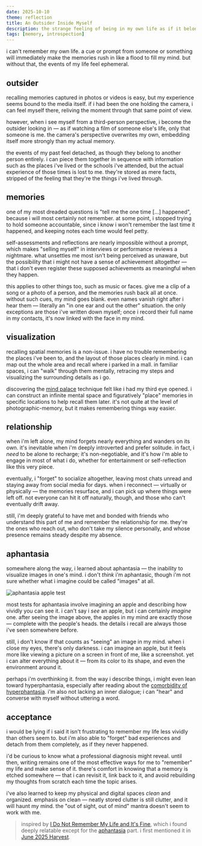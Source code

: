 ```yaml
---
date: 2025-10-10
theme: reflection
title: An Outsider Inside Myself
description: the strange feeling of being in my own life as if it belonged to someone else.
tags: [memory, introspection]
---
```


i can't remember my own life. a cue or prompt from someone or something will immediately make the memories rush in like a flood to fill my mind. but without that, the events of my life feel ephemeral.

## outsider

recalling memories captured in photos or videos is easy, but my experience seems bound to the media itself. if i had been the one holding the camera, i can feel myself there, reliving the moment through that same point of view.

however, when i see myself from a third-person perspective, i become the outsider looking in — as if watching a film of someone else's life, only that someone is me. the camera's perspective overwrites my own, embedding itself more strongly than my actual memory.

the events of my past feel detached, as though they belong to another person entirely. i can piece them together in sequence with information such as the places i've lived or the schools i've attended, but the actual experience of those times is lost to me. they're stored as mere facts, stripped of the feeling that they're the things i've lived through.

## memories

one of my most dreaded questions is "tell me the one time [...] happened", because i will most certainly not remember. at some point, i stopped trying to hold someone accountable, since i know i won't remember the last time it happened, and keeping notes each time would feel petty.

self-assessments and reflections are nearly impossible without a prompt, which makes "selling myself" in interviews or performance reviews a nightmare. what unsettles me most isn't being perceived as unaware, but the possibility that i might not have a sense of achievement altogether — that i don't even register these supposed achievements as meaningful when they happen.

this applies to other things too, such as music or faces. give me a clip of a song or a photo of a person, and the memories rush back all at once. without such cues, my mind goes blank. even names vanish right after i hear them — literally an "in one ear and out the other" situation. the only exceptions are those i've written down myself; once i record their full name in my contacts, it's now linked with the face in my mind.

## visualization

recalling spatial memories is a non-issue. i have no trouble remembering the places i've been to, and the layout of those places clearly in mind. i can map out the whole area and recall where i parked in a mall. in familiar spaces, i can "walk" through them mentally, retracing my steps and visualizing the surrounding details as i go.

discovering the [mind palace](https://en.wikipedia.org/wiki/Method_of_loci) technique felt like i had my third eye opened. i can construct an infinite mental space and figuratively "place" memories in specific locations to help recall them later. it's not quite at the level of photographic-memory, but it makes remembering things way easier.

## relationship

when i'm left alone, my mind forgets nearly everything and wanders on its own. it's inevitable when i'm deeply introverted and prefer solitude. in fact, i *need* to be alone to recharge; it's non-negotiable, and it's how i'm able to engage in most of what i do, whether for entertainment or self-reflection like this very piece.

eventually, i "forget" to socialize altogether, leaving most chats unread and staying away from social media for days. when i reconnect — virtually or physically — the memories resurface, and i can pick up where things were left off. not everyone can hit it off naturally, though, and those who can't eventually drift away.

still, i'm deeply grateful to have met and bonded with friends who understand this part of me and remember the relationship for me. they're the ones who reach out, who don't take my silence personally, and whose presence remains steady despite my absence.

## aphantasia

somewhere along the way, i learned about aphantasia — the inability to visualize images in one's mind. i don't *think* i'm aphantasic, though i'm not sure whether what i imagine could be called "images" at all.

![aphantasia apple test](https://upload.wikimedia.org/wikipedia/commons/3/3d/Aphantasia_apple_test.png "via [Wikimedia Commons](https://commons.wikimedia.org/wiki/File:Aphantasia_apple_test.png#/media/File:Aphantasia_apple_test.png)")

most tests for aphantasia involve imagining an apple and describing how vividly you can see it. i can't say i *see* an apple, but i can certainly *imagine* one. after seeing the image above, the apples in my mind are exactly those — complete with the people's heads. the details i recall are always those i've seen somewhere before.

still, i don't know if that counts as "seeing" an image in my mind. when i close my eyes, there's only darkness. i can imagine an apple, but it feels more like viewing a picture on a screen in front of me, like a screenshot. yet i can alter everything about it — from its color to its shape, and even the environment around it.

perhaps i'm overthinking it. from the way i describe things, i might even lean toward hyperphantasia, especially after reading about the [comorbidity of hyperphantasia](https://en.wikipedia.org/wiki/Hyperphantasia#Co-morbidity). i'm also not lacking an inner dialogue; i can "hear" and converse with myself without uttering a word.

## acceptance

i would be lying if i said it isn't frustrating to remember my life less vividly than others seem to. but i'm also able to "forget" bad experiences and detach from them completely, as if they never happened.

i'd be curious to know what a professional diagnosis might reveal. until then, writing remains one of the most effective ways for me to "remember" my life and make sense of it. there's comfort in knowing that a memory is etched somewhere — that i can revisit it, link back to it, and avoid rebuilding my thoughts from scratch each time the topic arises.

i've also learned to keep my physical and digital spaces *clean* and organized. emphasis on clean — neatly stored clutter is still clutter, and it will haunt my mind. the "out of sight, out of mind" mantra doesn't seem to work with me.

> inspired by [I Do Not Remember My Life and It's Fine](https://aethermug.com/posts/i-do-not-remember-my-life-and-it-s-fine), which i found deeply relatable except for the [aphantasia](#aphantasia) part. i first mentioned it in [June 2025 Harvest](/curated/harvest-2025.06#pieces).

